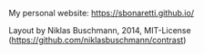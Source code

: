 My personal website: https://sbonaretti.github.io/

Layout by Niklas Buschmann, 2014, MIT-License (https://github.com/niklasbuschmann/contrast)
